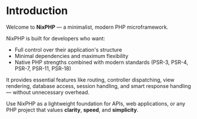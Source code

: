 # Introduction

Welcome to **NixPHP** — a minimalist, modern PHP microframework.

NixPHP is built for developers who want:

- Full control over their application's structure
- Minimal dependencies and maximum flexibility
- Native PHP strengths combined with modern standards (PSR-3, PSR-4, PSR-7, PSR-11, PSR-18)

It provides essential features like routing, controller dispatching, view rendering, database access, session handling, and smart response handling — without unnecessary overhead.

Use NixPHP as a lightweight foundation for APIs, web applications, or any PHP project that values **clarity**, **speed**, and **simplicity**.